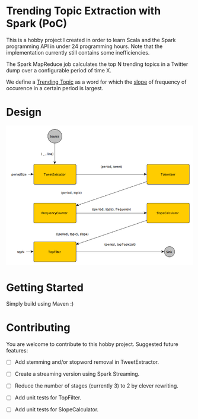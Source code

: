 # Trending Topic Extraction with Spark (PoC)

This is a hobby project I created in order to learn Scala and the Spark programming API in under 24 programming hours. Note that the implementation currently still contains some inefficiencies.

The Spark MapReduce job calculates the top N trending topics in a Twitter dump over a configurable period of time X.

We define a [Trending Topic](https://en.wikipedia.org/wiki/Twitter#Trending_topics) as a word for which the [slope](https://en.wikipedia.org/wiki/Slope) of frequency of occurence in a certain period is largest. 

# Design

![Design](doc/flow.png?raw=true)

# Getting Started

Simply build using Maven :)

# Contributing

You are welcome to contribute to this hobby project.
Suggested future features:

- [ ] Add stemming and/or stopword removal in TweetExtractor.
- [ ] Create a streaming version using Spark Streaming.
- [ ] Reduce the number of stages (currently 3) to 2 by clever rewriting.
- [ ] Add unit tests for TopFilter.
- [ ] Add unit tests for SlopeCalculator.

